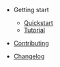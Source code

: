 - Getting start
    * [Quickstart](/en/README.md)
    * [Tutorial](/en/tutorial.md)

- [Contributing](/en/contributing.md)
- [Changelog](/en/changelog.md)
